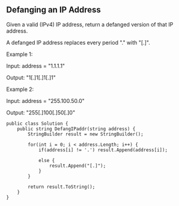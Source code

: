 ## Defanging an IP Address
Given a valid (IPv4) IP address, return a defanged version of that IP address.

A defanged IP address replaces every period "." with "[.]".

 

Example 1:

Input: address = "1.1.1.1"

Output: "1[.]1[.]1[.]1"

Example 2:

Input: address = "255.100.50.0"

Output: "255[.]100[.]50[.]0"

```
public class Solution {
    public string DefangIPaddr(string address) {
        StringBuilder result = new StringBuilder();
        
        for(int i = 0; i < address.Length; i++) {
            if(address[i] != '.') result.Append(address[i]);
            
            else {
                result.Append("[.]");
            }
        }
        
        return result.ToString();
    }
}
```
